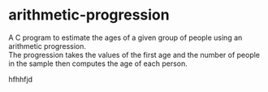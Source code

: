 # arithmetic-progression 
A C program to  estimate the ages of a given group of people using an arithmetic progression.<br /> 
The progression takes the values of the first age and the number of people in the sample then computes the age of each person.<br />

hfhhfjd
